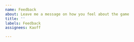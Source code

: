 ```yaml
---
name: Feedback
about: Leave me a message on how you feel about the game
title: ''
labels: Feedback
assignees: Kaoff

---
```



